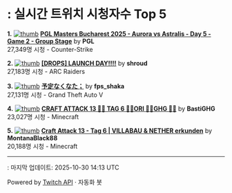 # : 실시간 트위치 시청자수 Top 5

**1.** [![thumb](https://static-cdn.jtvnw.net/previews-ttv/live_user_pgl-320x180.jpg)](https://twitch.tv/PGL)
**[PGL Masters Bucharest 2025 - Aurora vs Astralis - Day 5 - Game 2 - Group Stage](https://twitch.tv/PGL)** by **PGL**<br>27,349명 시청  - Counter-Strike

**2.** [![thumb](https://static-cdn.jtvnw.net/previews-ttv/live_user_shroud-320x180.jpg)](https://twitch.tv/shroud)
**[[DROPS] LAUNCH DAY!!!!](https://twitch.tv/shroud)** by **shroud**<br>27,183명 시청  - ARC Raiders

**3.** [![thumb](https://static-cdn.jtvnw.net/previews-ttv/live_user_fps_shaka-320x180.jpg)](https://twitch.tv/fps_shaka)
**[予定なくなた；](https://twitch.tv/fps_shaka)** by **fps_shaka**<br>27,131명 시청  - Grand Theft Auto V

**4.** [![thumb](https://static-cdn.jtvnw.net/previews-ttv/live_user_bastighg-320x180.jpg)](https://twitch.tv/BastiGHG)
**[CRAFT ATTACK 13 💼🌹 TAG 6 💼🌹ORI 💼🌹GHG 💼🌹](https://twitch.tv/BastiGHG)** by **BastiGHG**<br>23,027명 시청  - Minecraft

**5.** [![thumb](https://static-cdn.jtvnw.net/previews-ttv/live_user_montanablack88-320x180.jpg)](https://twitch.tv/MontanaBlack88)
**[Craft Attack 13 - Tag 6 | VILLABAU & NETHER erkunden](https://twitch.tv/MontanaBlack88)** by **MontanaBlack88**<br>20,188명 시청  - Minecraft


---
: 마지막 업데이트: 2025-10-30 14:13 UTC

Powered by [Twitch API](https://dev.twitch.tv/docs/api/reference) · 자동화 봇